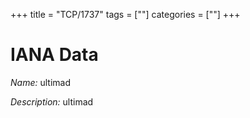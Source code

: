 +++
title = "TCP/1737"
tags = [""]
categories = [""]
+++

# IANA Data

_Name:_ ultimad

_Description:_ ultimad


